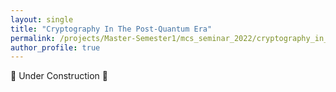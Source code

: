 ```yaml
---
layout: single
title: "Cryptography In The Post-Quantum Era"
permalink: /projects/Master-Semester1/mcs_seminar_2022/cryptography_in_the_post_quantum_era/
author_profile: true
---
```


🚧 Under Construction 🚧

